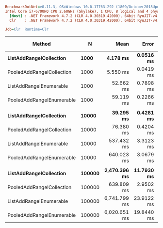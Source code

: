 ``` ini

BenchmarkDotNet=v0.11.3, OS=Windows 10.0.17763.292 (1809/October2018Update/Redstone5)
Intel Core i7-6700HQ CPU 2.60GHz (Skylake), 1 CPU, 8 logical and 4 physical cores
  [Host] : .NET Framework 4.7.2 (CLR 4.0.30319.42000), 64bit RyuJIT-v4.7.3260.0
  Clr    : .NET Framework 4.7.2 (CLR 4.0.30319.42000), 64bit RyuJIT-v4.7.3260.0

Job=Clr  Runtime=Clr  

```
|                    Method |      N |         Mean |      Error |     StdDev | Ratio | RatioSD |  Gen 0/1k Op |  Gen 1/1k Op |  Gen 2/1k Op | Allocated Memory/Op |
|-------------------------- |------- |-------------:|-----------:|-----------:|------:|--------:|-------------:|-------------:|-------------:|--------------------:|
|   **ListAddRangeICollection** |   **1000** |     **4.178 ms** |  **0.0516 ms** |  **0.0458 ms** |  **1.00** |    **0.00** |   **12851.5625** |            **-** |            **-** |         **39536.68 KB** |
| PooledAddRangeICollection |   1000 |     5.550 ms |  0.0419 ms |  0.0392 ms |  1.33 |    0.02 |      62.5000 |            - |            - |           195.32 KB |
|   ListAddRangeIEnumerable |   1000 |    52.662 ms |  0.7898 ms |  0.7388 ms | 12.61 |    0.17 |   13400.0000 |            - |            - |         41373.23 KB |
| PooledAddRangeIEnumerable |   1000 |    59.119 ms |  0.2286 ms |  0.2138 ms | 14.15 |    0.17 |     111.1111 |            - |            - |           391.12 KB |
|                           |        |              |            |            |       |         |              |              |              |                     |
|   **ListAddRangeICollection** |  **10000** |    **39.295 ms** |  **0.4281 ms** |  **0.3795 ms** |  **1.00** |    **0.00** |  **126538.4615** |            **-** |            **-** |        **392106.67 KB** |
| PooledAddRangeICollection |  10000 |    76.380 ms |  0.4204 ms |  0.3932 ms |  1.94 |    0.02 |            - |            - |            - |           195.43 KB |
|   ListAddRangeIEnumerable |  10000 |   537.432 ms |  3.3123 ms |  3.0983 ms | 13.68 |    0.16 |  208000.0000 |            - |            - |         642601.5 KB |
| PooledAddRangeIEnumerable |  10000 |   640.023 ms |  3.0679 ms |  2.8697 ms | 16.29 |    0.18 |            - |            - |            - |              392 KB |
|                           |        |              |            |            |       |         |              |              |              |                     |
|   **ListAddRangeICollection** | **100000** | **2,470.396 ms** | **11.7930 ms** | **11.0312 ms** |  **1.00** |    **0.00** | **1249000.0000** | **1249000.0000** | **1249000.0000** |       **3916484.38 KB** |
| PooledAddRangeICollection | 100000 |   639.809 ms |  2.9502 ms |  2.3034 ms |  0.26 |    0.00 |            - |            - |            - |              200 KB |
|   ListAddRangeIEnumerable | 100000 | 6,741.799 ms | 23.9122 ms | 21.1975 ms |  2.73 |    0.02 | 1428000.0000 | 1428000.0000 | 1428000.0000 |       5132721.06 KB |
| PooledAddRangeIEnumerable | 100000 | 6,020.651 ms | 19.8440 ms | 18.5621 ms |  2.44 |    0.01 |            - |            - |            - |              392 KB |
